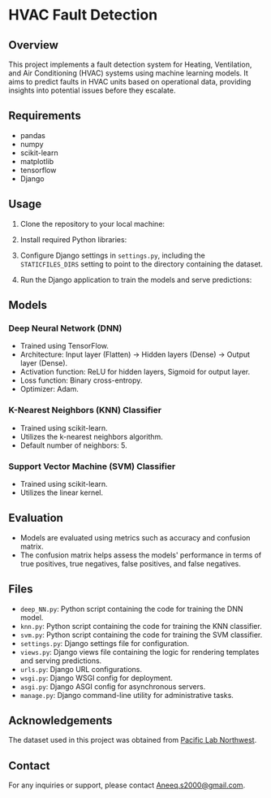 # HVAC Fault Detection

## Overview
This project implements a fault detection system for Heating, Ventilation, and Air Conditioning (HVAC) systems using machine learning models. It aims to predict faults in HVAC units based on operational data, providing insights into potential issues before they escalate.

## Requirements
- pandas
- numpy
- scikit-learn
- matplotlib
- tensorflow
- Django

## Usage
1. Clone the repository to your local machine:

2. Install required Python libraries:

3. Configure Django settings in `settings.py`, including the `STATICFILES_DIRS` setting to point to the directory containing the dataset.

4. Run the Django application to train the models and serve predictions:

## Models
### Deep Neural Network (DNN)
- Trained using TensorFlow.
- Architecture: Input layer (Flatten) -> Hidden layers (Dense) -> Output layer (Dense).
- Activation function: ReLU for hidden layers, Sigmoid for output layer.
- Loss function: Binary cross-entropy.
- Optimizer: Adam.

### K-Nearest Neighbors (KNN) Classifier
- Trained using scikit-learn.
- Utilizes the k-nearest neighbors algorithm.
- Default number of neighbors: 5.

### Support Vector Machine (SVM) Classifier
- Trained using scikit-learn.
- Utilizes the linear kernel.

## Evaluation
- Models are evaluated using metrics such as accuracy and confusion matrix.
- The confusion matrix helps assess the models' performance in terms of true positives, true negatives, false positives, and false negatives.

## Files
- `deep_NN.py`: Python script containing the code for training the DNN model.
- `knn.py`: Python script containing the code for training the KNN classifier.
- `svm.py`: Python script containing the code for training the SVM classifier.
- `settings.py`: Django settings file for configuration.
- `views.py`: Django views file containing the logic for rendering templates and serving predictions.
- `urls.py`: Django URL configurations.
- `wsgi.py`: Django WSGI config for deployment.
- `asgi.py`: Django ASGI config for asynchronous servers.
- `manage.py`: Django command-line utility for administrative tasks.

## Acknowledgements
The dataset used in this project was obtained from [Pacific Lab Northwest](link_to_data_source).

## Contact
For any inquiries or support, please contact [Aneeq.s2000@gmail.com](mailto:Aneeq.s2000@gmail.com).
